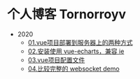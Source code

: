 # 个人博客 Tornorroyv
+ 2020
   + [01.vue项目部署到服务器上的两种方式](2020/01.md)
   + [02.安装使用 vue-echarts，兼容 ie](2020/02.md)
   + [03.vue项目配置文件](2020/03.md)
   + [04.比较完整的 websocket demo](2020/04.md)
